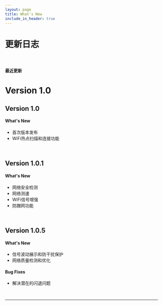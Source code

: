 ```yaml
---
layout: page
title: What's New
include_in_header: true
---
```


# 更新日志

<br>

### `最近更新`
# **Version 1.0**

## **Version 1.0**
#### What's New
- 首次版本发布
- WiFi热点扫描和连接功能

<br>

## **Version 1.0.1**

#### What's New
- 网络安全检测
- 网络测速
- WiFi信号增强
- 防蹭网功能

<br>

## **Version 1.0.5** 
#### What's New
- 信号波动展示和防干扰保护
- 网络质量检测和优化

#### Bug Fixes
- 解决潜在的闪退问题


<br>

________
